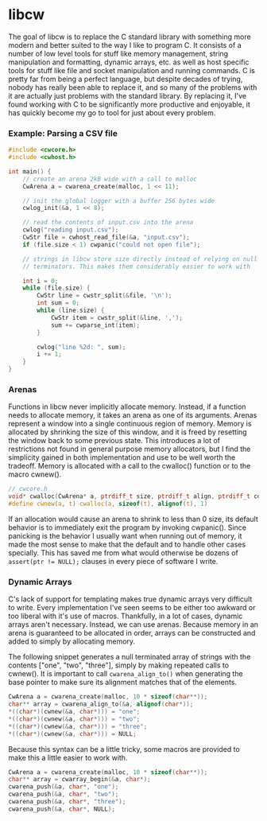 # libcw

The goal of libcw is to replace the C standard library with something more
modern and better suited to the way I like to program C. It consists of a
number of low level tools for stuff like memory management, string manipulation
and formatting, dynamic arrays, etc. as well as host specific tools for
stuff like file and socket manipulation and running commands. C is pretty far
from being a perfect language, but despite decades of trying, nobody has really
been able to replace it, and so many of the problems with it are actually
just problems with the standard library. By replacing it, I've found working
with C to be significantly more productive and enjoyable, it has quickly become
my go to tool for just about every problem.

### Example: Parsing a CSV file

```c
#include <cwcore.h>
#include <cwhost.h>

int main() {
    // create an arena 2kB wide with a call to malloc
    CwArena a = cwarena_create(malloc, 1 << 11);

    // init the global logger with a buffer 256 bytes wide
    cwlog_init(&a, 1 << 8);

    // read the contents of input.csv into the arena
    cwlog("reading input.csv");
    CwStr file = cwhost_read_file(&a, "input.csv");
    if (file.size < 1) cwpanic("could not open file");

    // strings in libcw store size directly instead of relying on null
    // terminators. This makes them considerably easier to work with

    int i = 0;
    while (file.size) {
        CwStr line = cwstr_split(&file, '\n');
        int sum = 0;
        while (line.size) {
            CwStr item = cwstr_split(&line, ',');
            sum += cwparse_int(item);
        }

        cwlog("line %2d: ", sum);
        i += 1;
    }
}
```

### Arenas

Functions in libcw never implicitly allocate memory. Instead,
if a function needs to allocate memory, it takes an arena as one
of its arguments. Arenas represent a window into a single continuous region of
memory. Memory is allocated by shrinking the size of this window, and it is freed
by resetting the window back to some previous state. This introduces a lot of
restrictions not found in general purpose memory allocators, but I find the simplicity
gained in both implementation and use to be well worth the tradeoff. Memory is
allocated with a call to the cwalloc() function or to the macro cwnew().

```c
// cwcore.h
void* cwalloc(CwArena* a, ptrdiff_t size, ptrdiff_t align, ptrdiff_t count);
#define cwnew(a, t) cwalloc(a, sizeof(t), alignof(t), 1)
```

If an allocation would cause an arena to shrink to less than 0 size, its default
behavior is to immediately exit the program by invoking cwpanic(). Since panicking
is the behavior I usually want when running out of memory, it made the most sense
to make that the default and to handle other cases specially. This has saved me
from what would otherwise be dozens of `assert(ptr != NULL);` clauses in every piece
of software I write.

### Dynamic Arrays

C's lack of support for templating makes true dynamic arrays very difficult to
write. Every implementation I've seen seems to be either too awkward or too liberal
with it's use of macros. Thankfully, in a lot of cases, dynamic arrays aren't
necessary. Instead, we can use arenas. Because memory in an arena is guaranteed
to be allocated in order, arrays can be constructed and added to simply by
allocating memory.

The following snippet generates a null terminated array of strings with the contents
["one", "two", "three"], simply by making repeated calls to cwnew(). It is important
to call `cwarena_align_to()` when generating the base pointer to make sure its
alignment matches that of the elements.

```c
CwArena a = cwarena_create(malloc, 10 * sizeof(char**));
char** array = cwarena_align_to(&a, alignof(char*));
*((char*)(cwnew(&a, char*))) = "one";
*((char*)(cwnew(&a, char*))) = "two";
*((char*)(cwnew(&a, char*))) = "three";
*((char*)(cwnew(&a, char*))) = NULL;
```

Because this syntax can be a little tricky, some macros
are provided to make this a little easier to work with.

```c
CwArena a = cwarena_create(malloc, 10 * sizeof(char**));
char** array = cwarray_begin(&a, char*);
cwarena_push(&a, char*, "one");
cwarena_push(&a, char*, "two");
cwarena_push(&a, char*, "three");
cwarena_push(&a, char*, NULL);
```
